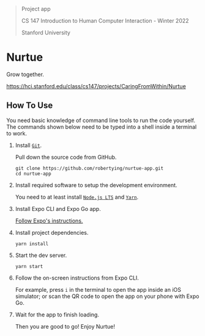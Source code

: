 > Project app
>
> CS 147 Introduction to Human Computer Interaction - Winter 2022
>
> Stanford University

# Nurtue

Grow together.

<https://hci.stanford.edu/class/cs147/projects/CaringFromWithin/Nurtue>

## How To Use

You need basic knowledge of command line tools to run the code yourself. The commands shown below need to be typed into a shell inside a terminal to work.

1. Install [`Git`](https://git-scm.com/downloads).

   Pull down the source code from GitHub.

   ```shell
   git clone https://github.com/robertying/nurtue-app.git
   cd nurtue-app
   ```

2. Install required software to setup the development environment.

   You need to at least install [`Node.js LTS`](https://nodejs.org/en/) and [`Yarn`](https://classic.yarnpkg.com/en/docs/install).

3. Install Expo CLI and Expo Go app.

   [Follow Expo's instructions.](https://docs.expo.dev/get-started/installation/)

4. Install project dependencies.

   ```shell
   yarn install
   ```

5. Start the dev server.

   ```shell
   yarn start
   ```

6. Follow the on-screen instructions from Expo CLI.

   For example, press `i` in the terminal to open the app inside an iOS simulator; or scan the QR code to open the app on your phone with Expo Go.

7. Wait for the app to finish loading.

   Then you are good to go! Enjoy Nurtue!
